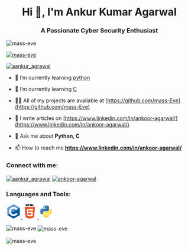 <h1 align="center">Hi 👋, I'm Ankur Kumar Agarwal</h1>
<h3 align="center">A Passionate Cyber Security Enthusiast</h3>

<p align="left"> <img src="https://komarev.com/ghpvc/?username=mass-eve&label=Profile%20views&color=0e75b6&style=flat" alt="mass-eve" /> </p>

<p align="left"> <a href="https://github.com/ryo-ma/github-profile-trophy"><img src="https://github-profile-trophy.vercel.app/?username=mass-eve" alt="mass-eve" /></a> </p>

<p align="left"> <a href="https://twitter.com/aankur_agrawal" target="blank"><img src="https://img.shields.io/twitter/follow/aankur_agrawal?logo=twitter&style=for-the-badge" alt="aankur_agrawal" /></a> </p>

- 🌱 I’m currently learning [python](https://github.com/mass-Eve/programming-with-python)

- 🌱 I’m currently learning [C](https://github.com/mass-Eve/programming-with-C)

- 👨‍💻 All of my projects are available at [https://github.com/mass-Eve](https://github.com/mass-Eve)

- 📝 I write articles on [https://www.linkedin.com/in/ankoor-agarwal/](https://www.linkedin.com/in/ankoor-agarwal/)

- 💬 Ask me about **Python, C**

- 📫 How to reach me **https://www.linkedin.com/in/ankoor-agarwal/**

<h3 align="left">Connect with me:</h3>
<p align="left">
<a href="https://twitter.com/aankur_agrawal" target="blank"><img align="center" src="https://raw.githubusercontent.com/rahuldkjain/github-profile-readme-generator/master/src/images/icons/Social/twitter.svg" alt="aankur_agrawal" height="30" width="40" /></a>
<a href="https://linkedin.com/in/ankoor-agarwal" target="blank"><img align="center" src="https://raw.githubusercontent.com/rahuldkjain/github-profile-readme-generator/master/src/images/icons/Social/linked-in-alt.svg" alt="ankoor-agarwal" height="30" width="40" /></a>
</p>

<h3 align="left">Languages and Tools:</h3>
<p align="left"> <a href="https://www.cprogramming.com/" target="_blank" rel="noreferrer"> <img src="https://raw.githubusercontent.com/devicons/devicon/master/icons/c/c-original.svg" alt="c" width="40" height="40"/> </a> <a href="https://www.w3.org/html/" target="_blank" rel="noreferrer"> <img src="https://raw.githubusercontent.com/devicons/devicon/master/icons/html5/html5-original-wordmark.svg" alt="html5" width="40" height="40"/> </a> <a href="https://www.python.org" target="_blank" rel="noreferrer"> <img src="https://raw.githubusercontent.com/devicons/devicon/master/icons/python/python-original.svg" alt="python" width="40" height="40"/> </a> </p>

<p><img align="left" src="https://github-readme-stats.vercel.app/api/top-langs?username=mass-eve&show_icons=true&locale=en&layout=compact" alt="mass-eve" /></p>

<p>&nbsp;<img align="center" src="https://github-readme-stats.vercel.app/api?username=mass-eve&show_icons=true&locale=en" alt="mass-eve" /></p>

<p><img align="center" src="https://github-readme-streak-stats.herokuapp.com/?user=mass-eve&" alt="mass-eve" /></p>
